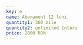 ```yaml
---
key: e
name: Abonament 12 luni
quantity1: 360 zile
quantity2: unlimited întări
price: 2800 RON
---
```

